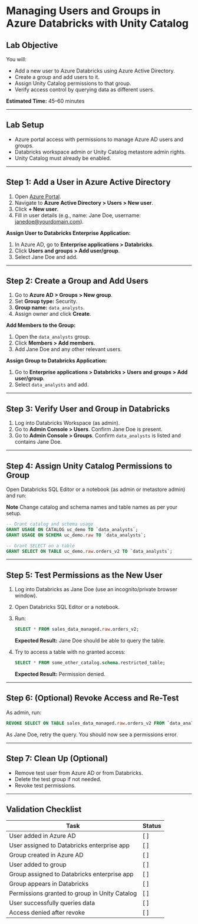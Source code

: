 # Managing Users and Groups in Azure Databricks with Unity Catalog

## Lab Objective

You will:

- Add a new user to Azure Databricks using Azure Active Directory.
- Create a group and add users to it.
- Assign Unity Catalog permissions to that group.
- Verify access control by querying data as different users.

**Estimated Time:** 45–60 minutes

---

## Lab Setup

- Azure portal access with permissions to manage Azure AD users and groups.
- Databricks workspace admin or Unity Catalog metastore admin rights.
- Unity Catalog must already be enabled.

---

## Step 1: Add a User in Azure Active Directory

1. Open [Azure Portal](https://portal.azure.com).
2. Navigate to **Azure Active Directory > Users > New user**.
3. Click **+ New user**.
4. Fill in user details (e.g., name: Jane Doe, username: janedoe@yourdomain.com).

**Assign User to Databricks Enterprise Application:**

1. In Azure AD, go to **Enterprise applications > Databricks**.
2. Click **Users and groups > Add user/group**.
3. Select Jane Doe and add.

---

## Step 2: Create a Group and Add Users

1. Go to **Azure AD > Groups > New group**.
2. Set **Group type:** Security.
3. **Group name:** `data_analysts`.
4. Assign owner and click **Create**.

**Add Members to the Group:**

1. Open the `data_analysts` group.
2. Click **Members > Add members**.
3. Add Jane Doe and any other relevant users.

**Assign Group to Databricks Application:**

1. Go to **Enterprise applications > Databricks > Users and groups > Add user/group**.
2. Select `data_analysts` and add.

---

## Step 3: Verify User and Group in Databricks

1. Log into Databricks Workspace (as admin).
2. Go to **Admin Console > Users**. Confirm Jane Doe is present.
3. Go to **Admin Console > Groups**. Confirm `data_analysts` is listed and contains Jane Doe.

---

## Step 4: Assign Unity Catalog Permissions to Group

Open Databricks SQL Editor or a notebook (as admin or metastore admin) and run:

**Note** Change catalog and schema names and table names as per your setup.

```sql
-- Grant catalog and schema usage
GRANT USAGE ON CATALOG uc_demo TO `data_analysts`;
GRANT USAGE ON SCHEMA uc_demo.raw TO `data_analysts`;

-- Grant SELECT on a table
GRANT SELECT ON TABLE uc_demo.raw.orders_v2 TO `data_analysts`;
```

---

## Step 5: Test Permissions as the New User

1. Log into Databricks as Jane Doe (use an incognito/private browser window).
2. Open Databricks SQL Editor or a notebook.
3. Run:

    ```sql
    SELECT * FROM sales_data_managed.raw.orders_v2;
    ```
    **Expected Result:** Jane Doe should be able to query the table.

4. Try to access a table with no granted access:

    ```sql
    SELECT * FROM some_other_catalog.schema.restricted_table;
    ```
    **Expected Result:** Permission denied.

---

## Step 6: (Optional) Revoke Access and Re-Test

As admin, run:

```sql
REVOKE SELECT ON TABLE sales_data_managed.raw.orders_v2 FROM `data_analysts`;
```

As Jane Doe, retry the query. You should now see a permissions error.

---

## Step 7: Clean Up (Optional)

- Remove test user from Azure AD or from Databricks.
- Delete the test group if not needed.
- Revoke test permissions.

---

## Validation Checklist

| Task                                              | Status |
|---------------------------------------------------|--------|
| User added in Azure AD                            | [ ]    |
| User assigned to Databricks enterprise app        | [ ]    |
| Group created in Azure AD                         | [ ]    |
| User added to group                               | [ ]    |
| Group assigned to Databricks enterprise app       | [ ]    |
| Group appears in Databricks                       | [ ]    |
| Permissions granted to group in Unity Catalog     | [ ]    |
| User successfully queries data                    | [ ]    |
| Access denied after revoke                        | [ ]    |